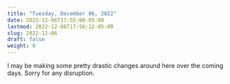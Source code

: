 ```yaml
---
title: "Tuesday, December 06, 2022"
date: 2022-12-06T17:55:00-05:00
lastmod: 2022-12-06T17:56:12-05:00
slug: 2022-12-06
draft: false
weight: 0
---
```


I may be making some pretty drastic changes around here over the coming days. Sorry for any disruption.


[//]: # "Exported with love from a post written in Org mode"
[//]: # "- https://github.com/kaushalmodi/ox-hugo"